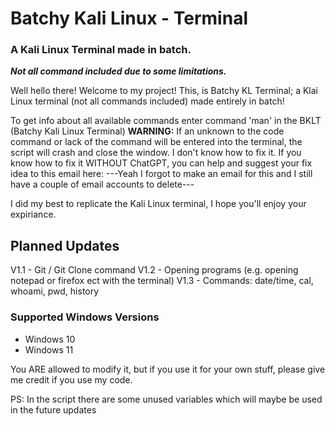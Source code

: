 # Batchy Kali Linux - Terminal
### A Kali Linux Terminal made in batch.
***Not all command included due to some limitations.***

Well hello there! Welcome to my project!
This, is Batchy KL Terminal; a Klai Linux terminal (not all commands included) made entirely in batch!

To get info about all available commands enter command 'man' in the BKLT (Batchy Kali Linux Terminal)
**WARNING:** If an unknown to the code command or lack of the command
         will be entered into the terminal, the script will crash and close
         the window.
I don't know how to fix it.
If you know how to fix it WITHOUT ChatGPT, you can help and suggest your fix idea to this email here:
---Yeah I forgot to make an email for this and I still have a couple of email accounts to delete---

I did my best to replicate the Kali Linux terminal, I hope you'll enjoy your expiriance.

## Planned Updates
V1.1 - Git / Git Clone command
V1.2 - Opening programs (e.g. opening notepad or firefox ect with the terminal)
V1.3 - Commands: date/time, cal, whoami, pwd, history

### Supported Windows Versions
- Windows 10
- Windows 11

You ARE allowed to modify it, but if you use it for your own stuff, please give me credit if you use my code.

PS: In the script there are some unused variables which will maybe be used in the future updates
